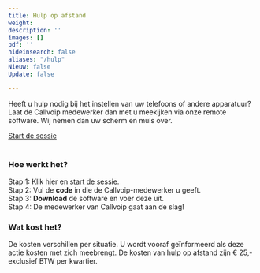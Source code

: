 ```yaml
---
title: Hulp op afstand
weight: 
description: ''
images: []
pdf: ''
hideinsearch: false
aliases: "/hulp"
Nieuw: false
Update: false

---
```

Heeft u hulp nodig bij het instellen van uw telefoons of andere apparatuur? Laat de Callvoip medewerker dan met u meekijken via onze remote software. Wij nemen dan uw scherm en muis over.

<a href="http://support.callvoip.nl:8040/" target=_blank class="button">Start de sessie</a>  
<br>

### Hoe werkt het?

Stap 1: Klik hier en <a href="http://support.callvoip.nl:8040/" target=_blank>start de sessie</a>.  
Stap 2: Vul de **code** in die de Callvoip-medewerker u geeft.  
Stap 3: **Download** de software en voer deze uit.  
Stap 4: De medewerker van Callvoip gaat aan de slag!

### Wat kost het?

De kosten verschillen per situatie. U wordt vooraf geïnformeerd als deze actie kosten met zich meebrengt. De kosten van hulp op afstand zijn € 25,- exclusief BTW per kwartier.